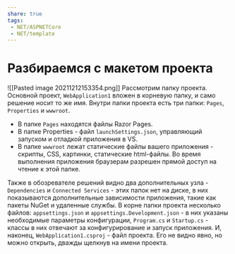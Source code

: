 ```yaml
---
share: true
tags:
 - NET/ASPNETCore
 - NET/template
---
```

# Разбираемся с макетом проекта
![[Pasted image 20211212153354.png]]
Рассмотрим папку проекта. Основной проект, `WebApplication1` вложен в корневую папку, и само решение носит то же имя. Внутри папки проекта есть три папки: `Pages`, `Properties` и `wwwroot`. 
- В папке `Pages` находятся файлы Razor Pages.
- В папке Properties - файл `launchSettings.json`, управляющий запуском и отладкой приложения в VS.
- В папке `wwwroot` лежат статические файлы вашего приложения - скрипты, CSS, картинки, статические html-файлы. Во время выполнения приложения браузерам разрешен прямой доступ на чтение к этой папке.

Также в обозревателе решений видно два дополнительных узла - `Dependencies` и `Connected Services` - этих папок нет на диске, в них показываются дополнительные зависимости приложения, такие как пакеты NuGet и удаленные службы.
В корне папки проекта несколько файлов: `appsettings.json` и `appsettings.Development.json` - в них указаны необходимые параметры конфигурации, `Program.cs` и `Startup.cs` - классы в них отвечают за конфигурирование и запуск приложения. И, наконец, `WebApplication1.csproj` - файл проекта. Его не видно явно, но можно открыть, дважды щелкнув на имени проекта.